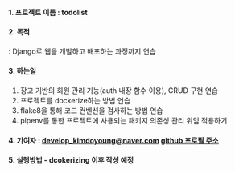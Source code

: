 #### 1. 프로젝트 이름 : todolist
#### 2. 목적
  : Django로 웹을 개발하고 배포하는 과정까지 연습
#### 3. 하는일
  1) 장고 기반의 회원 관리 기능(auth 내장 함수 이용), CRUD 구현 연습
  2) 프로젝트를 dockerize하는 방법 연습
  3) flake8을 통해 코드 컨벤션을 검사하는 방법 연습
  4) pipenv를 통한 프로젝트에 사용되는 패키지 의존성 관리 위임 적용하기

#### 4. 기여자 : develop_kimdoyoung@naver.com [github 프로필 주소](https://github.com/develop-kimdoyoung )
#### 5. 실행방법 - dcokerizing 이후 작성 예정